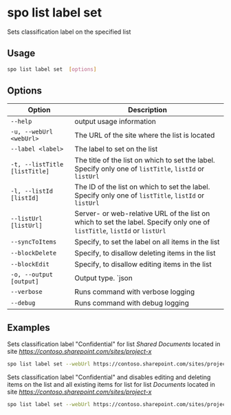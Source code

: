 # spo list label set

Sets classification label on the specified list

## Usage

```sh
spo list label set  [options]
```

## Options

Option|Description
------|-----------
`--help`|output usage information
`-u, --webUrl <webUrl>`|The URL of the site where the list is located
`--label <label>`|The label to set on the list
`-t, --listTitle [listTitle]`|The title of the list on which to set the label. Specify only one of `listTitle`, `listId` or `listUrl`
`-l, --listId [listId]`|The ID of the list on which to set the label. Specify only one of `listTitle`, `listId` or `listUrl`
`--listUrl [listUrl]`|Server- or web-relative URL of the list on which to set the label. Specify only one of `listTitle`, `listId` or `listUrl`
`--syncToItems`|Specify, to set the label on all items in the list
`--blockDelete`|Specify, to disallow deleting items in the list
`--blockEdit`|Specify, to disallow editing items in the list
`-o, --output [output]`|Output type. `json|text`. Default `text`
`--verbose`|Runs command with verbose logging
`--debug`|Runs command with debug logging

## Examples

Sets classification label "Confidential" for list _Shared Documents_ located in site _https://contoso.sharepoint.com/sites/project-x_

```sh
spo list label set --webUrl https://contoso.sharepoint.com/sites/project-x --listUrl 'Shared Documents' --label 'Confidential'
```

Sets classification label "Confidential" and disables editing and deleting items on the list and all existing items for list for list _Documents_ located in site _https://contoso.sharepoint.com/sites/project-x_

```sh
spo list label set --webUrl https://contoso.sharepoint.com/sites/project-x --listTitle 'Documents' --label 'Confidential' --blockEdit --blockDelete --syncToItems
```